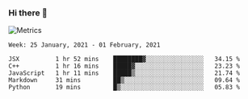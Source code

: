 ### Hi there 👋

![Metrics](https://github.com/radoapx/radoapx/blob/main/github-metrics.svg)

<!--START_SECTION:waka-->
```text
Week: 25 January, 2021 - 01 February, 2021

JSX          1 hr 52 mins    ████████▓░░░░░░░░░░░░░░░░   34.15 % 
C++          1 hr 16 mins    █████▓░░░░░░░░░░░░░░░░░░░   23.23 % 
JavaScript   1 hr 11 mins    █████▒░░░░░░░░░░░░░░░░░░░   21.74 % 
Markdown     31 mins         ██▒░░░░░░░░░░░░░░░░░░░░░░   09.64 % 
Python       19 mins         █▒░░░░░░░░░░░░░░░░░░░░░░░   05.83 % 
```
<!--END_SECTION:waka-->

<!--
**radoapx/radoapx** is a ✨ _special_ ✨ repository because its `README.md` (this file) appears on your GitHub profile.

Here are some ideas to get you started:

- 🔭 I’m currently working on ...
- 🌱 I’m currently learning ...
- 👯 I’m looking to collaborate on ...
- 🤔 I’m looking for help with ...
- 💬 Ask me about ...
- 📫 How to reach me: ...
- 😄 Pronouns: ...
- ⚡ Fun fact: ...
-->
